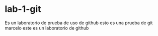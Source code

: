 # lab-1-git
Es un laboratorio de prueba de uso de github
esto es una prueba de git
marcelo este es un laboratorio de github
